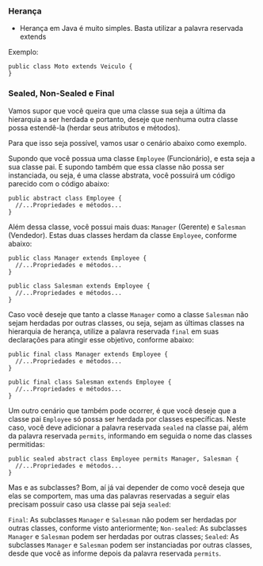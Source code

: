 ### Herança

- Herança em Java é muito simples. Basta utilizar a palavra reservada extends

Exemplo:

```
public class Moto extends Veiculo {
}
```

### Sealed, Non-Sealed e Final

Vamos supor que você queira que uma classe sua seja a última da hierarquia a ser herdada e portanto, deseje que nenhuma outra classe possa estendê-la (herdar seus atributos e métodos).

Para que isso seja possível, vamos usar o cenário abaixo como exemplo.

Supondo que você possua uma classe `Employee` (Funcionário), e esta seja a sua classe pai. E supondo também que essa classe não possa ser instanciada, ou seja, é uma classe abstrata, você possuirá um código parecido com o código abaixo:

```
public abstract class Employee {
  //...Propriedades e métodos...
}
```

Além dessa classe, você possui mais duas: `Manager` (Gerente) e `Salesman` (Vendedor). Estas duas classes herdam da classe `Employee`, conforme abaixo:

```
public class Manager extends Employee {
  //...Propriedades e métodos...
}

public class Salesman extends Employee {
  //...Propriedades e métodos...
}
```

Caso você deseje que tanto a classe `Manager` como a classe `Salesman` não sejam herdadas por outras classes, ou seja, sejam as últimas classes na hierarquia de herança, utilize a palavra reservada `final` em suas declarações para atingir esse objetivo, conforme abaixo:

```
public final class Manager extends Employee {
  //...Propriedades e métodos...
}

public final class Salesman extends Employee {
  //...Propriedades e métodos...
}
```

Um outro cenário que também pode ocorrer, é que você deseje que a classe pai `Employee` só possa ser herdada por classes específicas. Neste caso, você deve adicionar a palavra reservada `sealed` na classe pai, além da palavra reservada `permits`, informando em seguida o nome das classes permitidas:

```
public sealed abstract class Employee permits Manager, Salesman {
  //...Propriedades e métodos...
}
```

Mas e as subclasses? Bom, aí já vai depender de como você deseja que elas se comportem, mas uma das palavras reservadas a seguir elas precisam possuir caso usa classe pai seja `sealed`:

`Final`: As subclasses `Manager` e `Salesman` não podem ser herdadas por outras classes, conforme visto anteriormente;
`Non-sealed`: As subclasses `Manager` e `Salesman` podem ser herdadas por outras classes;
`Sealed`: As subclasses `Manager` e `Salesman` podem ser instanciadas por outras classes, desde que você as informe depois da palavra reservada `permits`.
